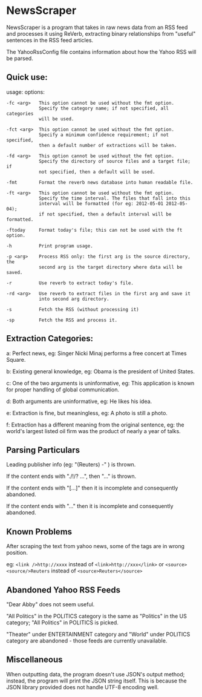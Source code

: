 # NewsScraper

NewsScraper is a program that takes in raw news data from an RSS feed and
processes it using ReVerb, extracting binary relationships from "useful" 
sentences in the RSS feed articles. 

The YahooRssConfig file contains information about how the Yahoo RSS will
be parsed.


## Quick use:

usage: options:

    -fc <arg>   This option cannot be used without the fmt option.
                Specify the category name; if not specified, all categories
                will be used.

    -fct <arg>  This option cannot be used without the fmt option.
                Specify a minimum confidence requirement; if not specified,
                then a default number of extractions will be taken.

    -fd <arg>   This option cannot be used without the fmt option.
                Specify the directory of source files and a target file; if
                not specified, then a default will be used.

    -fmt        Format the reverb news database into human readable file.

    -ft <arg>   This option cannot be used without the fmt option.
                Specify the time interval. The files that fall into this
                interval will be formatted (for eg: 2012-05-01 2012-05-04); 
                if not specified, then a default interval will be formatted.

    -ftoday     Format today's file; this can not be used with the ft option.

    -h          Print program usage.

    -p <arg>    Process RSS only: the first arg is the source directory, the
                second arg is the target directory where data will be saved.

    -r          Use reverb to extract today's file.

    -rd <arg>   Use reverb to extract files in the first arg and save it
                into second arg directory.

    -s          Fetch the RSS (without processing it)

    -sp         Fetch the RSS and process it.


## Extraction Categories:

a: Perfect news, eg: Singer Nicki Minaj performs a free concert at  Times Square.

b: Existing general knowledge, eg: Obama is the president of United States.

c: One of the two arguments is uninformative, eg: This application is known for proper handling of global communication.

d: Both arguments are uninformative, eg: He likes his idea.

e: Extraction is fine, but meaningless, eg: A photo is still a photo.

f: Extraction has a different meaning from the original sentence, eg: the world's largest listed oil firm was the product of nearly a year of talks.


## Parsing Particulars

Leading publisher info (eg: "(Reuters) -" ) is thrown.

If the content ends with "./!/? ...", then "..." is thrown.

If the content ends with "[...]" then it is incomplete and consequently abandoned.

If the content ends with "..." then it is incomplete and consequently abandoned.


## Known Problems

After scraping the text from yahoo news, some of the tags are in wrong position.

eg: `<link />http://xxxx` instead of `<link>http://xxx</link>` 
or
`<source><source/>Reuters` instead of `<source>Reuters</source>`


## Abandoned Yahoo RSS Feeds

"Dear Abby" does not seem useful.

"All Politics" in the POLITICS category is the same as 
"Politics" in the US category; "All Politics" in POLITICS is picked.

"Theater" under ENTERTAINMENT category and "World" under POLITICS 
category are abandoned - those feeds are currently unavailable.


## Miscellaneous

When outputting data, the program doesn't use JSON's output method;
instead, the program will print the JSON string itself. This is because
the JSON library provided does not handle UTF-8 encoding well.